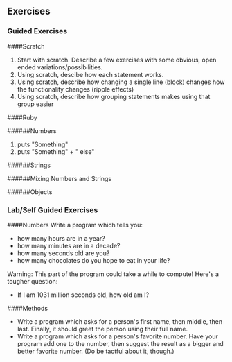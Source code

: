 ## Exercises

### Guided Exercises

####Scratch
1. Start with scratch. Describe a few exercises with some obvious, open ended variations/possibilities.
2. Using scratch, descibe how each statement works.
3. Using scratch, describe how changing a single line (block) changes how the functionality changes (ripple effects)
4. Using scratch, describe how grouping statements makes using that group easier

####Ruby

######Numbers

1. puts "Something"
2. puts "Something" + " else"

######Strings

######Mixing Numbers and Strings

######Objects


### Lab/Self Guided Exercises

####Numbers
Write a program which tells you:

* how many hours are in a year?
* how many minutes are in a decade?
* how many seconds old are you?
* how many chocolates do you hope to eat in your life? 

Warning: This part of the program could take a while to compute!
Here's a tougher question:

* If I am 1031 million seconds old, how old am I?

####Methods
* Write a program which asks for a person's first name, then middle, then last. Finally, it should greet the person using their full name.
* Write a program which asks for a person's favorite number. Have your program add one to the number, then suggest the result as a bigger and better favorite number. (Do be tactful about it, though.)
